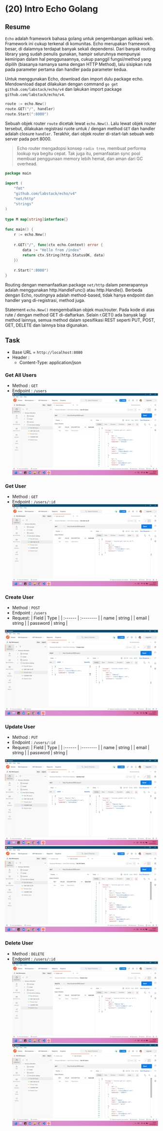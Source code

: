 # (20) Intro Echo Golang

## Resume

`Echo` adalah framework bahasa golang untuk pengembangan aplikasi web. Framework ini cukup terkenal di komunitas. Echo merupakan framework besar, di dalamnya terdapat banyak sekali dependensi. Dari banyak routing library yang sudah penulis gunakan, hampir seluruhnya mempunyai kemiripan dalam hal penggunaannya, cukup panggil fungsi/method yang dipilih (biasanya namanya sama dengan HTTP Method), lalu sisipkan rute pada parameter pertama dan handler pada parameter kedua.

Untuk menggunakan Echo, download dan import dulu package echo.
Mendownload dapat dilakukan dengan command `go get github.com/labstack/echo/v4` dan lakukan import package `github.com/labstack/echo/v4`.

```go
route := echo.New()
route.GET("/", handler)
route.Start(":8000")
```

Sebuah objek router `route` dicetak lewat `echo.New()`. Lalu lewat objek router tersebut, dilakukan registrasi ruote untuk / dengan method `GET` dan handler adalah closure `handler`. Terakhir, dari objek router di-start-lah sebuah web server pada port 8000.

> Echo router mengadopsi konsep `radix tree`, membuat performa lookup nya begitu cepat. Tak juga itu, pemanfaatan sync pool membuat penggunaan memory lebih hemat, dan aman dari GC overhead.

```go
package main

import (
    "fmt"
    "github.com/labstack/echo/v4"
    "net/http"
    "strings"
)

type M map[string]interface{}

func main() {
    r := echo.New()

    r.GET("/", func(ctx echo.Context) error {
        data := "Hello from /index"
        return ctx.String(http.StatusOK, data)
    })

    r.Start(":8000")
}
```

Routing dengan memanfaatkan package `net/http` dalam penerapannya adalah menggunakan http.HandleFunc() atau http.Handle(). Berbeda dengan Echo, routingnya adalah method-based, tidak hanya endpoint dan handler yang di-registrasi, method juga.

Statement `echo.New()` mengembalikan objek mux/router. Pada kode di atas rute / dengan method GET di-daftarkan. Selain r.GET() ada banyak lagi method lainnya, semua method dalam spesifikasi REST seperti PUT, POST, GET, DELETE dan lainnya bisa digunakan.

## Task

- Base URL = `http://localhost:8080`
- Header :
  - Content-Type: application/json

### Get All Users

- Method : `GET`
- Endpoint : `/users`
![part_1b.png](screenshots/part_1b.png)

### Get User

- Method : `GET`
- Endpoint : `/users/:id`
![part_1c.png](screenshots/part_1c.png)

### Create User

- Method : `POST`
- Endpoint : `/users`
- Request:
  | Field | Type |
  | :------ | :-------- |
  | name | string |
  | email | string |
  | password | string |

![part_1a.png](screenshots/part_1a.png)

### Update User

- Method : `PUT`
- Endpoint : `/users/:id`
- Request:
  | Field | Type |
  | :------ | :-------- |
  | name | string |
  | email | string |
  | password | string |

![part_1d1.png](screenshots/part_1d1.png)
![part_1d2.png](screenshots/part_1d2.png)

### Delete User

- Method : `DELETE`
- Endpoint : `/users/:id`
![part_1e1.png](screenshots/part_1e1.png)
![part_1e2.png](screenshots/part_1e2.png)
